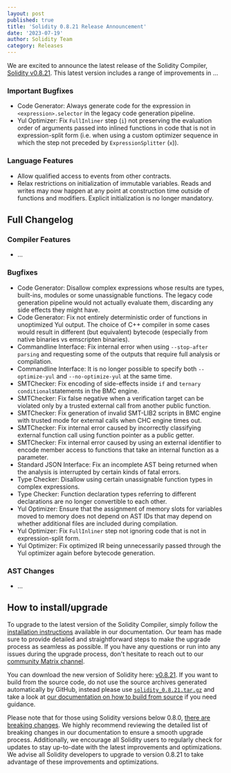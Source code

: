 ```yaml
---
layout: post
published: true
title: 'Solidity 0.8.21 Release Announcement'
date: '2023-07-19'
author: Solidity Team
category: Releases
---
```


We are excited to announce the latest release of the Solidity Compiler, [Solidity v0.8.21](https://github.com/ethereum/solidity/releases/tag/v0.8.21).
This latest version includes a range of improvements in ...

### Important Bugfixes
- Code Generator: Always generate code for the expression in ``<expression>.selector`` in the legacy code generation pipeline.
- Yul Optimizer: Fix ``FullInliner`` step (``i``) not preserving the evaluation order of arguments passed into inlined functions in code that is not in expression-split form (i.e. when using a custom optimizer sequence in which the step not preceded by ``ExpressionSplitter`` (``x``)).

### Language Features

- Allow qualified access to events from other contracts.
- Relax restrictions on initialization of immutable variables. Reads and writes may now happen at any point at construction time outside of functions and modifiers. Explicit initialization is no longer mandatory.

## Full Changelog

### Compiler Features

- ...

### Bugfixes

-  Code Generator: Disallow complex expressions whose results are types, built-ins, modules or some unassignable functions. The legacy code generation pipeline would not actually evaluate them, discarding any side effects they might have.
- Code Generator: Fix not entirely deterministic order of functions in unoptimized Yul output. The choice of C++ compiler in some cases would result in different (but equivalent) bytecode (especially from native binaries vs emscripten binaries).
- Commandline Interface: Fix internal error when using ``--stop-after parsing`` and requesting some of the outputs that require full analysis or compilation.
- Commandline Interface: It is no longer possible to specify both ``--optimize-yul`` and ``--no-optimize-yul`` at the same time.
- SMTChecker: Fix encoding of side-effects inside ``if`` and ``ternary conditional``statements in the BMC engine.
- SMTChecker: Fix false negative when a verification target can be violated only by a trusted external call from another public function.
- SMTChecker: Fix generation of invalid SMT-LIB2 scripts in BMC engine with trusted mode for external calls when CHC engine times out.
- SMTChecker: Fix internal error caused by incorrectly classifying external function call using function pointer as a public getter.
- SMTChecker: Fix internal error caused by using an external identifier to encode member access to functions that take an internal function as a parameter.
- Standard JSON Interface: Fix an incomplete AST being returned when the analysis is interrupted by certain kinds of fatal errors.
- Type Checker: Disallow using certain unassignable function types in complex expressions.
- Type Checker: Function declaration types referring to different declarations are no longer convertible to each other.
- Yul Optimizer: Ensure that the assignment of memory slots for variables moved to memory does not depend on AST IDs that may depend on whether additional files are included during compilation.
- Yul Optimizer: Fix ``FullInliner`` step not ignoring code that is not in expression-split form.
- Yul Optimizer: Fix optimized IR being unnecessarily passed through the Yul optimizer again before bytecode generation.
  
### AST Changes

- ...

## How to install/upgrade

To upgrade to the latest version of the Solidity Compiler,
simply follow the [installation instructions](https://docs.soliditylang.org/en/v0.8.21/installing-solidity.html) available in our documentation.
Our team has made sure to provide detailed and straightforward steps to make the upgrade process as seamless as possible.
If you have any questions or run into any issues during the upgrade process,
don't hesitate to reach out to our [community Matrix channel](https://matrix.to/#/#ethereum_solidity:gitter.im).

You can download the new version of Solidity here: [v0.8.21](https://github.com/ethereum/solidity/releases/tag/v0.8.21).
If you want to build from the source code, do not use the source archives generated automatically by GitHub,
instead please use [`solidity_0.8.21.tar.gz`](https://github.com/ethereum/solidity/releases/download/v0.8.21/solidity_0.8.21.tar.gz)
and take a look at [our documentation on how to build from source](https://docs.soliditylang.org/en/v0.8.21/installing-solidity.html#building-from-source)
if you need guidance.

Please note that for those using Solidity versions below 0.8.0, [there are breaking changes](https://docs.soliditylang.org/en/v0.8.21/080-breaking-changes.html).
We highly recommend reviewing the detailed list of breaking changes in our documentation to ensure a smooth upgrade process.
Additionally, we encourage all Solidity users to regularly check for updates to stay up-to-date with the latest improvements and optimizations.
We advise all Solidity developers to upgrade to version 0.8.21 to take advantage of these improvements and optimizations.

